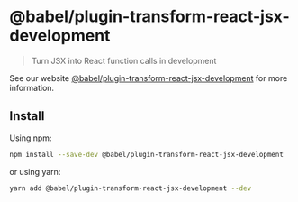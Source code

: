 # @babel/plugin-transform-react-jsx-development

> Turn JSX into React function calls in development

See our
website [@babel/plugin-transform-react-jsx-development](https://babeljs.io/docs/en/babel-plugin-transform-react-jsx-development)
for more information.

## Install

Using npm:

```sh
npm install --save-dev @babel/plugin-transform-react-jsx-development
```

or using yarn:

```sh
yarn add @babel/plugin-transform-react-jsx-development --dev
```
